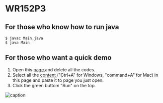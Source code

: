 # WR152P3

## For those who know how to run java
```
$ javac Main.java
$ java Main
```


## For those who want a quick demo
1. Open this <a href="https://www.onlinegdb.com/online_java_compiler" target="_blank"> page </a> and delete all the codes.
2. Select all the <a href="https://raw.githubusercontent.com/TingLunHsu/WR152P3/main/Main.java" target="_blank"> content </a> ("Ctrl+A" for Windows, "command+A" for Mac) in this page and paste it to page you just open.
3. Click the green buttom "Run" on the top.

![caption](WR152P3-demo-setup.gif)